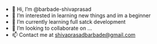 - 👋 Hi, I’m @barbade-shivaprasad
- 👀 I’m interested in learning new things and im a beginner
- 🌱 I’m currently learning full satck development
- 💞️ I’m looking to collaborate on ...
- 📫 Contact me at shivaprasadbarbade@gmail.com

<!---
barbade-shivaprasad/barbade-shivaprasad is a ✨ special ✨ repository because its `README.md` (this file) appears on your GitHub profile.
You can click the Preview link to take a look at your changes.
--->
